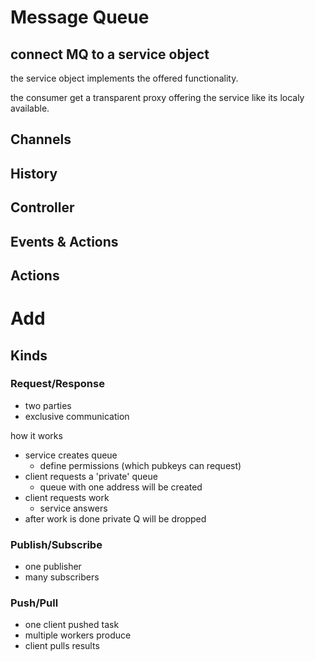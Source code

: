 Message Queue
=============

## connect MQ to a service object

the service object implements the offered functionality.

the consumer get a transparent proxy offering the service like its
localy available. 

## Channels


## History


## Controller


## Events & Actions



## Actions



# Add

## Kinds 

### Request/Response

- two parties
- exclusive communication

how it works

- service creates queue
    - define permissions (which pubkeys can request)
- client requests a 'private' queue
    - queue with one address will be created
- client requests work
    - service answers
- after work is done private Q will be dropped

### Publish/Subscribe

- one publisher
- many subscribers

### Push/Pull

- one client pushed task
- multiple workers produce
- client pulls results
